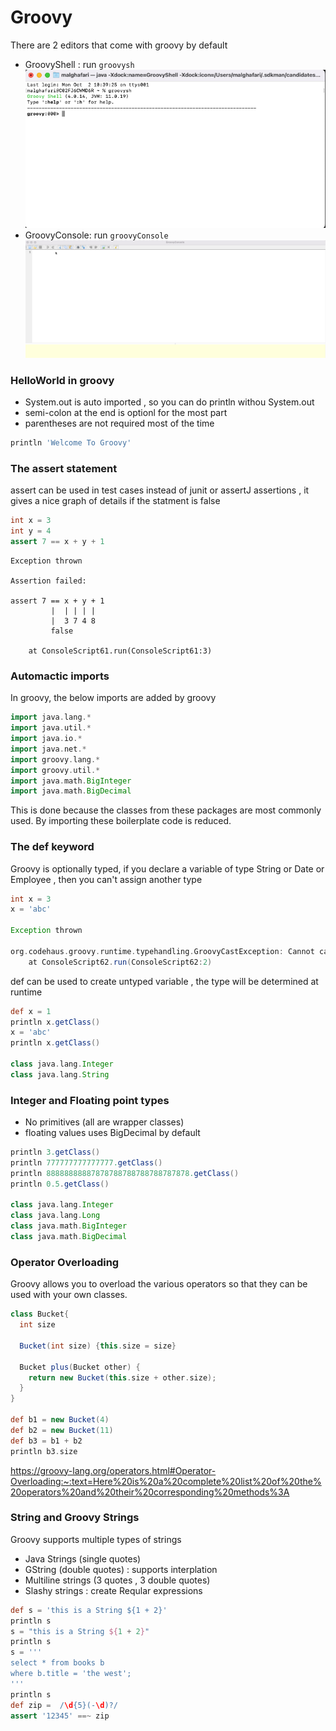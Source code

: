 # Groovy
 There are 2 editors that come with groovy by default 
 - GroovyShell : run ```groovysh``` 
 ![Alt text](groovy/images/groovysh.png)
 - GroovyConsole: run ```groovyConsole```  
 ![Alt text](groovy/images/groovyconsole.png)


### HelloWorld in groovy 
- System.out is auto imported , so you can do println withou System.out 
- semi-colon at the end is optionl for the most part 
- parentheses are not required most of the time 

```groovy
println 'Welcome To Groovy'
``` 
### The assert statement 
assert can be used in test cases instead of junit or assertJ assertions , it gives a nice graph of details if the statment is false 

```groovy
int x = 3
int y = 4
assert 7 == x + y + 1 
```

``` 
Exception thrown

Assertion failed: 

assert 7 == x + y + 1
         |  | | | |
         |  3 7 4 8
         false

	at ConsoleScript61.run(ConsoleScript61:3)
```
### Automactic imports 
In groovy, the below imports are added by groovy 
```groovy
import java.lang.*
import java.util.*
import java.io.*
import java.net.*
import groovy.lang.*
import groovy.util.*
import java.math.BigInteger
import java.math.BigDecimal
```
This is done because the classes from these packages are most commonly used. By importing these boilerplate code is reduced.

### The def keyword 
Groovy is optionally typed, if you declare a variable of type String or Date or Employee , then you can't assign another type  

```groovy
int x = 3 
x = 'abc' 
 
Exception thrown

org.codehaus.groovy.runtime.typehandling.GroovyCastException: Cannot cast object 'abc' with class 'java.lang.String' to class 'int'
	at ConsoleScript62.run(ConsoleScript62:2)

```
def can be used to create untyped variable , the type will be determined at runtime 
```groovy
def x = 1 
println x.getClass() 
x = 'abc' 
println x.getClass() 
 
class java.lang.Integer
class java.lang.String
```
### Integer and Floating point types 
- No primitives (all are wrapper classes)
- floating values uses BigDecimal by default 
```groovy
println 3.getClass() 
println 777777777777777.getClass() 
println 88888888887878788788788788787878.getClass() 
println 0.5.getClass() 
 
class java.lang.Integer
class java.lang.Long
class java.math.BigInteger
class java.math.BigDecimal
```

### Operator Overloading 
Groovy allows you to overload the various operators so that they can be used with your own classes. 

```groovy
class Bucket{
  int size 
  
  Bucket(int size) {this.size = size}
  
  Bucket plus(Bucket other) {
    return new Bucket(this.size + other.size);
  }
}

def b1 = new Bucket(4)
def b2 = new Bucket(11) 
def b3 = b1 + b2
println b3.size
```
https://groovy-lang.org/operators.html#Operator-Overloading:~:text=Here%20is%20a%20complete%20list%20of%20the%20operators%20and%20their%20corresponding%20methods%3A

### String and Groovy Strings  
Groovy supports multiple types of strings 
- Java Strings (single quotes)
- GString (double quotes) : supports interplation 
- Multiline strings (3 quotes , 3 double quotes)
- Slashy strings : create Reqular expressions 
```groovy
def s = 'this is a String ${1 + 2}'
println s
s = "this is a String ${1 + 2}" 
println s
s = '''
select * from books b
where b.title = 'the west';
'''
println s
def zip =  /\d{5}(-\d)?/
assert '12345' ==~ zip

```